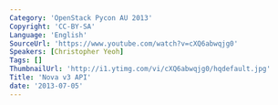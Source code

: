 ```yaml
---
Category: 'OpenStack Pycon AU 2013'
Copyright: 'CC-BY-SA'
Language: 'English'
SourceUrl: 'https://www.youtube.com/watch?v=cXQ6abwqjg0'
Speakers: [Christopher Yeoh]
Tags: []
ThumbnailUrl: 'http://i1.ytimg.com/vi/cXQ6abwqjg0/hqdefault.jpg'
Title: 'Nova v3 API'
date: '2013-07-05'
---
```

